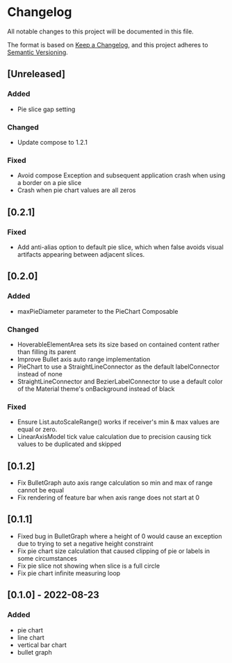 # Changelog

All notable changes to this project will be documented in this file.

The format is based on [Keep a Changelog](https://keepachangelog.com/en/1.0.0/), and this project adheres
to [Semantic Versioning](https://semver.org/spec/v2.0.0.html).

## [Unreleased]

### Added
- Pie slice gap setting

### Changed
- Update compose to 1.2.1

### Fixed
- Avoid compose Exception and subsequent application crash when using a border on a pie slice
- Crash when pie chart values are all zeros

## [0.2.1]

### Fixed

- Add anti-alias option to default pie slice, which when false avoids visual artifacts appearing between adjacent
  slices.

## [0.2.0]

### Added

- maxPieDiameter parameter to the PieChart Composable

### Changed

- HoverableElementArea sets its size based on contained content rather than filling its parent
- Improve Bullet axis auto range implementation
- PieChart to use a StraightLineConnector as the default labelConnector instead of none
- StraightLineConnector and BezierLabelConnector to use a default color of the Material theme's onBackground instead of
  black

### Fixed

- Ensure List<Float>.autoScaleRange() works if receiver's min & max values are equal or zero.
- LinearAxisModel tick value calculation due to precision causing tick values to be duplicated and skipped

## [0.1.2]

- Fix BulletGraph auto axis range calculation so min and max of range cannot be equal
- Fix rendering of feature bar when axis range does not start at 0

## [0.1.1]

- Fixed bug in BulletGraph where a height of 0 would cause an exception due to trying to set a negative height
  constraint
- Fix pie chart size calculation that caused clipping of pie or labels in some circumstances
- Fix pie slice not showing when slice is a full circle
- Fix pie chart infinite measuring loop

## [0.1.0] - 2022-08-23

### Added

- pie chart
- line chart
- vertical bar chart
- bullet graph
